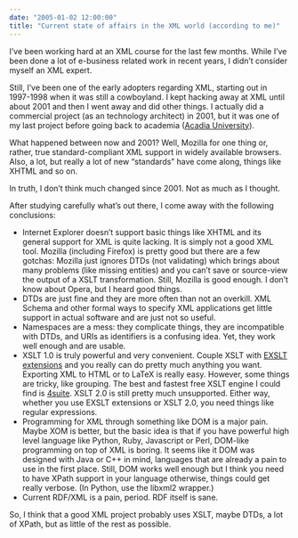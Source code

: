```yaml
---
date: "2005-01-02 12:00:00"
title: "Current state of affairs in the XML world (according to me)"
---
```




I&rsquo;ve been working hard at an XML course for the last few months. While I&rsquo;ve been done a lot of e-business related work in recent years, I didn&rsquo;t consider myself an XML expert. 

Still, I&rsquo;ve been one of the early adopters regarding XML, starting out in 1997-1998 when it was still a cowboyland. I kept hacking away at XML until about 2001 and then I went away and did other things. I actually did a commercial project (as an technology architect) in 2001, but it was one of my last project before going back to academia ([Acadia University](http://www2.acadiau.ca/index.php)).

What happened between now and 2001? Well, Mozilla for one thing or, rather, true standard-compliant XML support in widely available browsers. Also, a lot, but really a lot of new &ldquo;standards&rdquo; have come along, things like XHTML and so on. 

In truth, I don&rsquo;t think much changed since 2001. Not as much as I thought.

After studying carefully what&rsquo;s out there, I come away with the following conclusions:

- Internet Explorer doesn&rsquo;t support basic things like XHTML and its general support for XML is quite lacking. It is simply not a good XML tool. Mozilla (including Firefox) is pretty good but there are a few gotchas: Mozilla just ignores DTDs (not validating) which brings about many problems (like missing entities) and you can&rsquo;t save or source-view the output of a XSLT transformation. Still, Mozilla is good enough. I don&rsquo;t know about Opera, but I heard good things.
- DTDs are just fine and they are more often than not an overkill. XML Schema and other formal ways to specify XML applications get little support in actual software and are just not so useful.
- Namespaces are a mess: they complicate things, they are incompatible with DTDs, and URIs as identifiers is a confusing idea. Yet, they work well enough and are usable.
- XSLT 1.0 is truly powerful and very convenient. Couple XSLT with [EXSLT extensions](http://exslt.org/) and you really can do pretty much anything you want. Exporting XML to HTML or to LaTeX is really easy. However, some things are tricky, like grouping. The best and fastest free XSLT engine I could find is [4suite](http://4suite.org/). XSLT 2.0 is still pretty much unsupported. Either way, whether you use EXSLT extensions or XSLT 2.0, you need things like regular expressions. 
- Programming for XML through something like DOM is a major pain. Maybe XOM is better, but the basic idea is that if you have powerful high level language like Python, Ruby, Javascript or Perl, DOM-like programming on top of XML is boring. It seems like it DOM was designed with Java or C++ in mind, languages that are already a pain to use in the first place. Still, DOM works well enough but I think you need to have XPath support in your language otherwise, things could get really verbose. (In Python, use the libxml2 wrapper.)
- Current RDF/XML is a pain, period. RDF itself is sane.


So, I think that a good XML project probably uses XSLT, maybe DTDs, a lot of XPath, but as little of the rest as possible.

